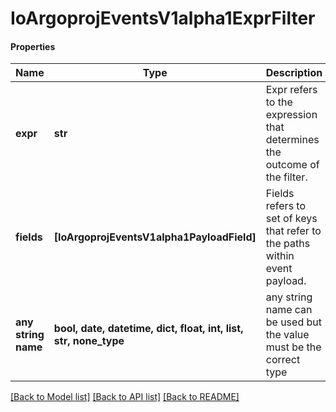 # IoArgoprojEventsV1alpha1ExprFilter

#### Properties
Name | Type | Description | Notes
------------ | ------------- | ------------- | -------------
**expr** | **str** | Expr refers to the expression that determines the outcome of the filter. | [optional] 
**fields** | **[IoArgoprojEventsV1alpha1PayloadField]** | Fields refers to set of keys that refer to the paths within event payload. | [optional] 
**any string name** | **bool, date, datetime, dict, float, int, list, str, none_type** | any string name can be used but the value must be the correct type | [optional]

[[Back to Model list]](../README.md#documentation-for-models) [[Back to API list]](../README.md#documentation-for-api-endpoints) [[Back to README]](../README.md)

